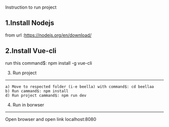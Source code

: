 Instruction to run project

1.Install Nodejs
-----------------

from url :https://nodejs.org/en/download/





2.Install Vue-cli
-----------------

run this command$: npm install -g vue-cli 





3. Run project
--------------
	a) Move to respected folder (i-e beella) with command$: cd beellaa
	b) Run cammand$: npm install
	d) Run project cammand$: npm run dev




4. Run in borwser
-----------------
Open browser and open link localhost:8080


